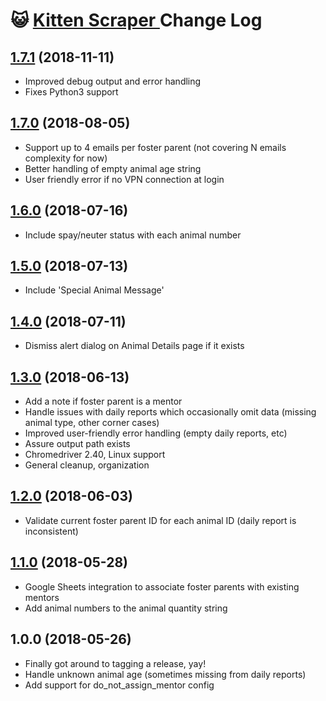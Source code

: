 # 😺 [Kitten Scraper ](https://github.com/skylarstein/kitten-scraper)Change Log

## [1.7.1](https://github.com/skylarstein/kitten-scraper/compare/v1.7.0...v1.7.1) (2018-11-11)
* Improved debug output and error handling
* Fixes Python3 support

## [1.7.0](https://github.com/skylarstein/kitten-scraper/compare/v1.6.0...v1.7.0) (2018-08-05)

* Support up to 4 emails per foster parent (not covering N emails complexity for now)
* Better handling of empty animal age string
* User friendly error if no VPN connection at login

## [1.6.0](https://github.com/skylarstein/kitten-scraper/compare/v1.5.0...v1.6.0) (2018-07-16)

* Include spay/neuter status with each animal number

## [1.5.0](https://github.com/skylarstein/kitten-scraper/compare/v1.4.0...v1.5.0) (2018-07-13)

* Include 'Special Animal Message'

## [1.4.0](https://github.com/skylarstein/kitten-scraper/compare/v1.3.0...v1.4.0) (2018-07-11)

* Dismiss alert dialog on Animal Details page if it exists

## [1.3.0](https://github.com/skylarstein/kitten-scraper/compare/v1.2.0...v1.3.0) (2018-06-13)

* Add a note if foster parent is a mentor
* Handle issues with daily reports which occasionally omit data (missing animal type, other corner cases)
* Improved user-friendly error handling (empty daily reports, etc)
* Assure output path exists
* Chromedriver 2.40, Linux support
* General cleanup, organization

## [1.2.0](https://github.com/skylarstein/kitten-scraper/compare/v1.1.0...v1.2.0) (2018-06-03)

* Validate current foster parent ID for each animal ID (daily report is inconsistent)

## [1.1.0](https://github.com/skylarstein/kitten-scraper/compare/v1.0.0...v1.1.0) (2018-05-28)

* Google Sheets integration to associate foster parents with existing mentors
* Add animal numbers to the animal quantity string

## 1.0.0 (2018-05-26)

* Finally got around to tagging a release, yay!
* Handle unknown animal age (sometimes missing from daily reports)
* Add support for do_not_assign_mentor config